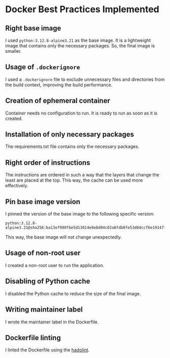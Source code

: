 # Docker Best Practices Implemented

## Right base image

I used `python:3.12.8-alpine3.21` as the base image.
It is a lightweight image that contains only the necessary packages.
So, the final image is smaller.

## Usage of `.dockerignore`

I used a `.dockerignore` file to exclude unnecessary files and directories
from the build context, improving the build performance.

## Creation of ephemeral container

Container needs no configuration to run. It is ready to run as soon as it is created.

## Installation of only necessary packages

The requirements.txt file contains only the necessary packages.

## Right order of instructions

The instructions are ordered in such a way that
the layers that change the least are placed at the top.
This way, the cache can be used more effectively.

## Pin base image version

I pinned the version of the base image to the following specific version:

```
python:3.12.8-alpine3.21@sha256:ba13ef990f6e5d13014e9e8d04c02a8fdb0fe53d6dccf6e19147f316e6cc3a84
```

This way, the base image will not change unexpectedly.

## Usage of non-root user

I created a non-root user to run the application.

## Disabling of Python cache

I disabled the Python cache to reduce the size of the final image.

## Writing maintainer label

I wrote the maintainer label in the Dockerfile.

## Dockerfile linting

I linted the Dockerfile using the [hadolint](https://hadolint.github.io/hadolint/).
